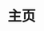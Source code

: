 ---
home: true
icon: home
title: 主页
heroImage: /logo.svg
bgImage: https://theme-hope-assets.vuejs.press/bg/6-light.svg
bgImageDark: https://theme-hope-assets.vuejs.press/bg/6-dark.svg
bgImageStyle:
  background-attachment: fixed
heroText: 败犬的个人文档库
tagline: 记录技术理论以及项目方案的文档库.

features:
  - title: 前端
    icon: icon-leaf
    details: 前端
    link: /dev/front-end/

  - title: 后端
    icon: icon-template
    details: 后端
    link: /dev/back-end/

  - title: 运维
    icon: icon-storage
    details: 运维
    link: /ops/

  - title: AI
    icon: icon-study
    details: 人工智能
    link: /ai/

copyright: false
footer: 使用 <a href="https://theme-hope.vuejs.press/zh/" target="_blank">VuePress Theme Hope</a> 主题 | MIT 协议, 版权所有 © 2019-present Mr.Hope
#footer: 使用 <a href="https://theme-hope.vuejs.press/zh/" target="_blank">VuePress Theme Hope</a> 主题 | MIT 协议, 版权所有 © 2019-present Mr.Hope
---